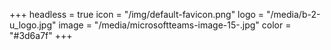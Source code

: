 +++
headless = true
icon = "/img/default-favicon.png"
logo = "/media/b-2-u_logo.jpg"
image = "/media/microsoftteams-image-15-.jpg"
color = "#3d6a7f"
+++
